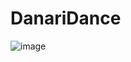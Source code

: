 # DanariDance

![image](https://github.com/1Alex4949031/DanariDance/assets/91533963/d64c64ef-8ecc-4aff-8ad9-2f60bf605c42)
